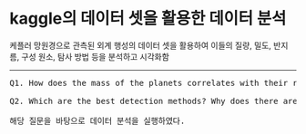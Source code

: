 # kaggle의 데이터 셋을 활용한 데이터 분석
케플러 망원경으로 관측된 외계 행성의 데이터 셋을 활용하여 이들의 질량, 밀도, 반지름, 구성 원소, 탐사 방법 등을 분석하고 시각화함<br/>
***
<pre>Q1. How does the mass of the planets correlates with their radius? What does this tells us about the planets' compositions?</br>
Q2. Which are the best detection methods? Why does there are no planets with orbital periods detected by transit and mass detected by radial velocity?<br/>
해당 질문을 바탕으로 데이터 분석을 실행하였다.
